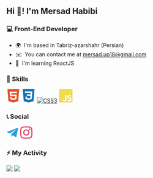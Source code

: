 ## Hi 👋! I'm Mersad Habibi

### 💻 Front-End Developer

- 🌍  I'm based in Tabriz-azarshahr (Persian)
- ✉️  You can contact me at [mersad.up18@gmail.com](mailto:mersad.up18@gmail.com)
- 🧠  I'm learning ReactJS

### 🔧 Skills

<p align="left">
  <a href="https://developer.mozilla.org/en-US/docs/Glossary/HTML5" target="_blank" rel="noreferrer"><img src="https://raw.githubusercontent.com/sabzlearn-ir/sabzlearn-ir/4d2a781931f79c747a132c28eae4ebfbb8eaa7d7/html5-colored.svg" width="36" height="36" alt="HTML5" /></a>
  <a href="https://www.w3.org/TR/CSS/#css" target="_blank" rel="noreferrer"><img src="https://raw.githubusercontent.com/sabzlearn-ir/sabzlearn-ir/4d2a781931f79c747a132c28eae4ebfbb8eaa7d7/css3-colored.svg" width="36" height="36" alt="CSS3" /></a>
  <a href="https://www.w3.org/TR/CSS/#css" target="_blank" rel="noreferrer"><img src="https://upload.wikimedia.org/wikipedia/commons/d/d5/Tailwind_CSS_Logo.svg" width="36" height="36" alt="CSS3" /></a>
    <a href="https://developer.mozilla.org/en-US/docs/Web/JavaScript" target="_blank" rel="noreferrer"><img src="https://raw.githubusercontent.com/sabzlearn-ir/sabzlearn-ir/4d2a781931f79c747a132c28eae4ebfbb8eaa7d7/javascript-colored.svg" width="36" height="36" alt="Javascript" /></a>
</p>

### 📞 Social

<p align="left">
  <a href="https://t.me/Alphaa_codee" target="_blank" rel="noreferrer"><img src="https://raw.githubusercontent.com/MersadHabibi/MersadHabibi/ffa36bc11c0c738dd9075cd4985012ef8ee92e92/4375108_logo_telegram_icon.svg" width="32" height="32" /></a>
  <a href="https://instagram.com/_xmersadx_?igshid=M2RkZGJiMzhjOQ==" target="_blank" rel="noreferrer"><img src="https://raw.githubusercontent.com/sabzlearn-ir/sabzlearn-ir/326df429fa60b323e697a023715766629ad4047d/instagram.svg" width="32" height="32" /></a>
</p>

### ⚡ My Activity

<p>
  <img src="https://github-readme-stats.vercel.app/api?username=MersadHabibi&show_icons=true&theme=radical" />
  <img src="https://github-readme-stats.vercel.app/api/top-langs/?username=MersadHabibi&theme=radical" />
</a>
